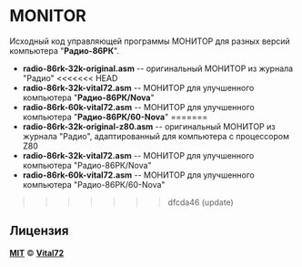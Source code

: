 # MONITOR

Исходный код управляющей программы МОНИТОР для разных версий компьютера "**Радио-86РК**".

* **radio-86rk-32k-original.asm** -- оригинальный МОНИТОР из журнала "Радио"
<<<<<<< HEAD
* **radio-86rk-32k-vital72.asm** -- МОНИТОР для улучшенного компьютера "**Радио-86РК/Nova**"
* **radio-86rk-60k-vital72.asm** -- МОНИТОР для улучшенного компьютера "**Радио-86РК/60-Nova**"
=======
* **radio-86rk-32k-original-z80.asm** -- оригинальный МОНИТОР из журнала "Радио", адаптированный для компьютера с процессором Z80
* **radio-86rk-32k-vital72.asm** -- МОНИТОР для улучшенного компьютера "Радио-86РК/Nova"
* **radio-86rk-60k-vital72.asm** -- МОНИТОР для улучшенного компьютера "Радио-86РК/60-Nova"
>>>>>>> dfcda46 (update)

## Лицензия

[**MIT**](https://github.com/radio-86rk/MONITOR/blob/main/LICENSE) © [**Vital72**](https://86rk.ru/)

